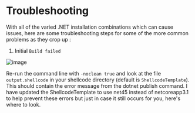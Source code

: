 # Troubleshooting

With all of the varied .NET installation combinations which can cause issues, here are some troubleshooting steps for some of the more common problems as they crop up :

1. Initial `Build failed`

![image](https://user-images.githubusercontent.com/21687763/131313727-f4c4b6cb-8704-448b-a17e-c5420007d3d9.png)

Re-run the command line with `-noclean true` and look at the file `output.shellcode` in your shellcode directory (default is `ShellcodeTemplate`). This should contain the error message from the dotnet publish command. I have updated the ShellcodeTemplate to use net45 instead of netcoreapp3.1 to help prevent these errors but just in case it still occurs for you, here's where to look.


